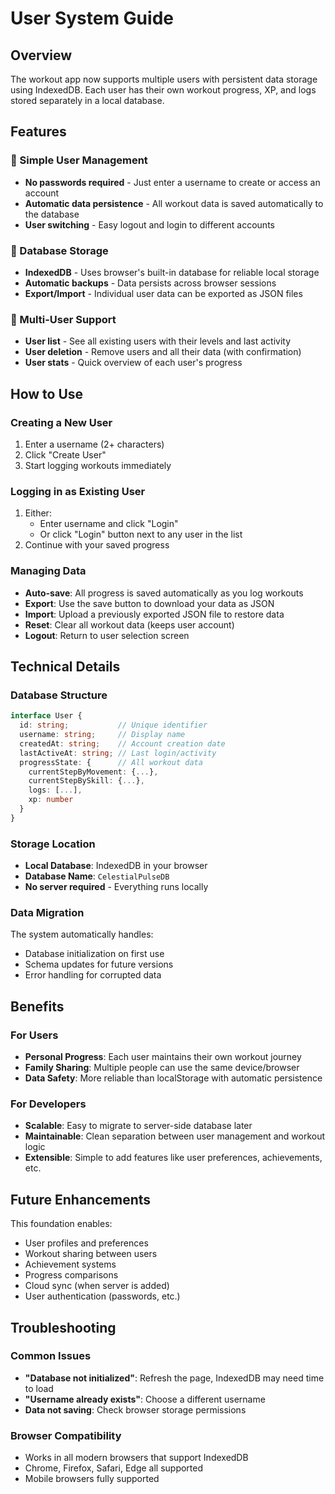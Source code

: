 # User System Guide

## Overview
The workout app now supports multiple users with persistent data storage using IndexedDB. Each user has their own workout progress, XP, and logs stored separately in a local database.

## Features

### 🔐 Simple User Management
- **No passwords required** - Just enter a username to create or access an account
- **Automatic data persistence** - All workout data is saved automatically to the database
- **User switching** - Easy logout and login to different accounts

### 💾 Database Storage
- **IndexedDB** - Uses browser's built-in database for reliable local storage
- **Automatic backups** - Data persists across browser sessions
- **Export/Import** - Individual user data can be exported as JSON files

### 👥 Multi-User Support
- **User list** - See all existing users with their levels and last activity
- **User deletion** - Remove users and all their data (with confirmation)
- **User stats** - Quick overview of each user's progress

## How to Use

### Creating a New User
1. Enter a username (2+ characters)
2. Click "Create User" 
3. Start logging workouts immediately

### Logging in as Existing User
1. Either:
   - Enter username and click "Login"
   - Or click "Login" button next to any user in the list
2. Continue with your saved progress

### Managing Data
- **Auto-save**: All progress is saved automatically as you log workouts
- **Export**: Use the save button to download your data as JSON
- **Import**: Upload a previously exported JSON file to restore data
- **Reset**: Clear all workout data (keeps user account)
- **Logout**: Return to user selection screen

## Technical Details

### Database Structure
```typescript
interface User {
  id: string;           // Unique identifier
  username: string;     // Display name
  createdAt: string;    // Account creation date
  lastActiveAt: string; // Last login/activity
  progressState: {      // All workout data
    currentStepByMovement: {...},
    currentStepBySkill: {...},
    logs: [...],
    xp: number
  }
}
```

### Storage Location
- **Local Database**: IndexedDB in your browser
- **Database Name**: `CelestialPulseDB`
- **No server required** - Everything runs locally

### Data Migration
The system automatically handles:
- Database initialization on first use
- Schema updates for future versions
- Error handling for corrupted data

## Benefits

### For Users
- **Personal Progress**: Each user maintains their own workout journey
- **Family Sharing**: Multiple people can use the same device/browser
- **Data Safety**: More reliable than localStorage with automatic persistence

### For Developers
- **Scalable**: Easy to migrate to server-side database later
- **Maintainable**: Clean separation between user management and workout logic
- **Extensible**: Simple to add features like user preferences, achievements, etc.

## Future Enhancements
This foundation enables:
- User profiles and preferences
- Workout sharing between users
- Achievement systems
- Progress comparisons
- Cloud sync (when server is added)
- User authentication (passwords, etc.)

## Troubleshooting

### Common Issues
- **"Database not initialized"**: Refresh the page, IndexedDB may need time to load
- **"Username already exists"**: Choose a different username
- **Data not saving**: Check browser storage permissions

### Browser Compatibility
- Works in all modern browsers that support IndexedDB
- Chrome, Firefox, Safari, Edge all supported
- Mobile browsers fully supported